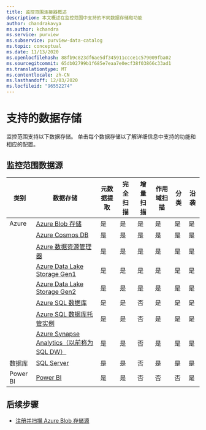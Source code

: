 ```yaml
---
title: 监控范围连接器概述
description: 本文概述在监控范围中支持的不同数据存储和功能
author: chandrakavya
ms.author: kchandra
ms.service: purview
ms.subservice: purview-data-catalog
ms.topic: conceptual
ms.date: 11/13/2020
ms.openlocfilehash: 88fb9c823df6ae5df345911ccce1c579009fba02
ms.sourcegitcommit: 65db02799b1f685e7eaa7e0ecf38f03866c33ad1
ms.translationtype: MT
ms.contentlocale: zh-CN
ms.lasthandoff: 12/03/2020
ms.locfileid: "96552274"
---
```

# <a name="supported-data-stores"></a>支持的数据存储

监控范围支持以下数据存储。 单击每个数据存储以了解详细信息中支持的功能和相应的配置。

## <a name="purview-data-sources"></a>监控范围数据源

|**类别**|  **数据存储**  |**元数据提取**|**完全扫描**|**增量扫描**|**作用域扫描**|**分类**|**沿袭**|
|---|---|---|---|---|---|---|---|
| Azure | [Azure Blob 存储](register-scan-azure-blob-storage-source.md)| 是| 是| 是| 是| 是| 是|
||[Azure Cosmos DB](register-scan-azure-cosmos-database.md)|是| 是| 是| 是| 是| 是|
||[Azure 数据资源管理器](register-scan-azure-data-explorer.md)|是| 是| 是| 是| 是| 是|
||[Azure Data Lake Storage Gen1](register-scan-adls-gen1.md)|是| 是| 是| 是| 是| 是|
||[Azure Data Lake Storage Gen2](register-scan-adls-gen2.md)|是| 是| 是| 是| 是| 是|
||[Azure SQL 数据库](register-scan-azure-sql-database.md)|是| 是| 否| 是| 是| 是|
||[Azure SQL 数据库托管实例](register-scan-azure-sql-database-managed-instance.md)|是| 是| 否| 是| 是| 是|
||[Azure Synapse Analytics（以前称为 SQL DW）](register-scan-azure-synapse-analytics.md)|是| 是| 否| 是| 是| 是|
|数据库|[SQL Server](register-scan-on-premises-sql-server.md)|是| 是| 否| 是| 是| 是|
|Power BI|[Power BI](register-scan-power-bi-tenant.md)|是| 是| 否| 否| 否| 是|

## <a name="next-steps"></a>后续步骤

- [注册并扫描 Azure Blob 存储源](register-scan-azure-blob-storage-source.md)
